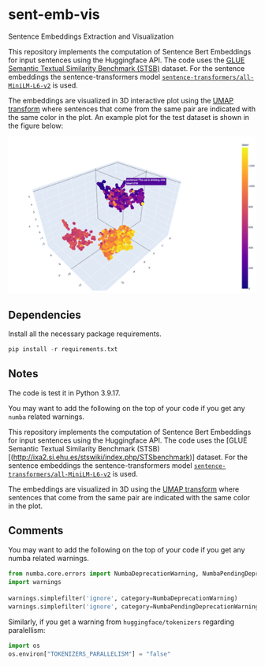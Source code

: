 # sent-emb-vis
Sentence Embeddings Extraction and Visualization

This repository implements the computation of Sentence Bert Embeddings for input sentences using the Huggingface API. The code uses the [GLUE Semantic Textual Similarity Benchmark (STSB)](http://ixa2.si.ehu.es/stswiki/index.php/STSbenchmark) dataset. For the sentence embeddings the sentence-transformers model [`sentence-transformers/all-MiniLM-L6-v2`](https://huggingface.co/sentence-transformers/all-MiniLM-L6-v2) is used.

The embeddings are visualized in 3D interactive plot using the [UMAP transform](https://umap-learn.readthedocs.io/en/latest/) where sentences that come from the same pair are indicated with the same color in the plot. An example plot for the test dataset is shown in the figure below:

<img src="stsb_fig.png" width="700">

## Dependencies
Install all the necessary package requirements.

````python
pip install -r requirements.txt
````

## Notes
The code is test it in Python 3.9.17.

You may want to add the following on the top of your code if you get any `numba` related warnings. 

This repository implements the computation of Sentence Bert Embeddings for input sentences using the Huggingface API. The code uses the [GLUE Semantic Textual Similarity Benchmark (STSB)[(http://ixa2.si.ehu.es/stswiki/index.php/STSbenchmark)] dataset. For the sentence embeddings the sentence-transformers model [`sentence-transformers/all-MiniLM-L6-v2`](https://huggingface.co/sentence-transformers/all-MiniLM-L6-v2) is used.

The embeddings are visualized in 3D using the [UMAP transform](https://umap-learn.readthedocs.io/en/latest/) where sentences that come from the same pair are indicated with the same color in the plot.


## Comments
You may want to add the following on the top of your code if you get any numba related warnings. 

````python
from numba.core.errors import NumbaDeprecationWarning, NumbaPendingDeprecationWarning
import warnings

warnings.simplefilter('ignore', category=NumbaDeprecationWarning)
warnings.simplefilter('ignore', category=NumbaPendingDeprecationWarning)
````

Similarly, if you get a warning from `huggingface/tokenizers` regarding paralellism:

````python
import os
os.environ["TOKENIZERS_PARALLELISM"] = "false"
````
